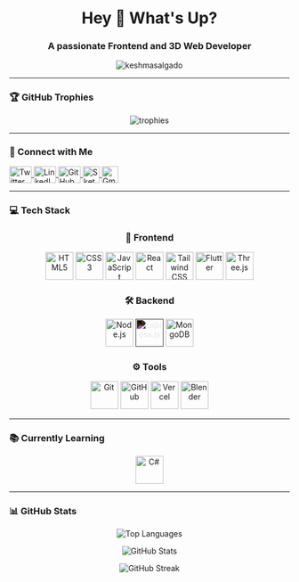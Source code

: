 <h1 align="center">Hey 👋 What's Up?</h1>

<h3 align="center">A passionate Frontend and 3D Web Developer</h3>
<p align="center">
  <img src="https://komarev.com/ghpvc/?username=keshmasalgado&label=Profile%20views&color=0e75b6&style=flat&t=1" alt="keshmasalgado" />
</p>

---

### 🏆 GitHub Trophies

<p align="center">
  <img src="https://github-profile-trophy.vercel.app/?username=keshmasalgado&theme=dracula&no-frame=true&margin-w=15" alt="trophies" />
</p>

---

### 🔗 Connect with Me

<p align="left">
  <a href="https://twitter.com/keshma_salgado" target="_blank">
    <img align="center" src="https://raw.githubusercontent.com/rahuldkjain/github-profile-readme-generator/master/src/images/icons/Social/twitter.svg" alt="Twitter" height="30" width="40" />
  </a>
  <a href="https://www.linkedin.com/in/keshma-salgado-6541932a8" target="_blank">
    <img align="center" src="https://cdn.jsdelivr.net/gh/devicons/devicon/icons/linkedin/linkedin-original.svg" alt="LinkedIn" height="30" width="40" />
  </a>
  <a href="https://github.com/keshmasalgado" target="_blank">
    <img align="center" src="https://skillicons.dev/icons?i=github" alt="GitHub" height="30" width="40" />
  </a>
  <a href="https://sketchfab.com/keshmasalgado11/models" target="_blank">
    <img align="center" src="https://static.sketchfab.com/img/press/logos/sketchfab-logo-white.svg" alt="Sketchfab" height="30" />
  </a>
  <a href="mailto:keshmasalgado11@gmail.com" target="_blank">
    <img align="center" src="https://skillicons.dev/icons?i=gmail" alt="Gmail" height="30" />
  </a>
</p>

---
### 💻 Tech Stack

<div align="center">

  <!-- Frontend -->
  <h3 align="center">🎨 Frontend</h3>
  <img src="https://cdn.jsdelivr.net/gh/devicons/devicon/icons/html5/html5-original.svg" height="50" alt="HTML5" />
  <img src="https://cdn.jsdelivr.net/gh/devicons/devicon/icons/css3/css3-original.svg" height="50" alt="CSS3" />
  <img src="https://cdn.jsdelivr.net/gh/devicons/devicon/icons/javascript/javascript-original.svg" height="50" alt="JavaScript" />
  <img src="https://cdn.jsdelivr.net/gh/devicons/devicon/icons/react/react-original.svg" height="50" alt="React" />
  <img src="https://www.vectorlogo.zone/logos/tailwindcss/tailwindcss-icon.svg" height="50" alt="Tailwind CSS" />
  <img src="https://cdn.jsdelivr.net/gh/devicons/devicon/icons/flutter/flutter-original.svg" height="50" alt="Flutter" />
  <img src="https://skillicons.dev/icons?i=threejs" height="50" alt="Three.js" />

  <!-- Backend -->
  <h3 align="center">🛠️ Backend</h3>
  <img src="https://cdn.jsdelivr.net/gh/devicons/devicon/icons/nodejs/nodejs-original.svg" height="50" alt="Node.js" />
  <img src="https://raw.githubusercontent.com/simple-icons/simple-icons/develop/icons/express.svg" height="50" alt="Express.js" style="filter: invert(1);" />
  <img src="https://cdn.jsdelivr.net/gh/devicons/devicon/icons/mongodb/mongodb-original.svg" height="50" alt="MongoDB" />

  <!-- Tools -->
  <h3 align="center">⚙️ Tools</h3>
  <img src="https://cdn.jsdelivr.net/gh/devicons/devicon/icons/git/git-original.svg" height="50" alt="Git" />
  <img src="https://skillicons.dev/icons?i=github" height="50" alt="GitHub" />
  <img src="https://skillicons.dev/icons?i=vercel" height="50" alt="Vercel" />
  <img src="https://cdn.jsdelivr.net/gh/devicons/devicon/icons/blender/blender-original.svg" height="50" alt="Blender" />

</div>

---

### 📚 Currently Learning
<div align="center">
  <img src="https://cdn.jsdelivr.net/gh/devicons/devicon/icons/csharp/csharp-original.svg" height="50" alt="C#" />
</div>

---

### 📊 GitHub Stats
<p align="center">
  <img src="https://github-readme-stats.vercel.app/api/top-langs?username=keshmasalgado&show_icons=true&locale=en&layout=compact&theme=radical" alt="Top Languages" />
</p>

<p align="center">
  <img src="https://github-readme-stats.vercel.app/api?username=keshmasalgado&show_icons=true&locale=en&theme=radical" alt="GitHub Stats" />
</p>

<p align="center">
  <img src="https://github-readme-streak-stats.herokuapp.com/?user=keshmasalgado&theme=radical" alt="GitHub Streak" />
</p>
